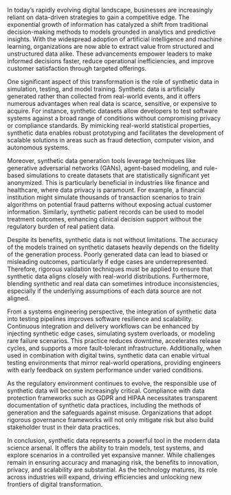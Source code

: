 In today’s rapidly evolving digital landscape, businesses are increasingly reliant on data-driven strategies to gain a competitive edge. The exponential growth of information has catalyzed a shift from traditional decision-making methods to models grounded in analytics and predictive insights. With the widespread adoption of artificial intelligence and machine learning, organizations are now able to extract value from structured and unstructured data alike. These advancements empower leaders to make informed decisions faster, reduce operational inefficiencies, and improve customer satisfaction through targeted offerings.

One significant aspect of this transformation is the role of synthetic data in simulation, testing, and model training. Synthetic data is artificially generated rather than collected from real-world events, and it offers numerous advantages when real data is scarce, sensitive, or expensive to acquire. For instance, synthetic datasets allow developers to test software systems against a broad range of conditions without compromising privacy or compliance standards. By mimicking real-world statistical properties, synthetic data enables robust prototyping and facilitates the development of scalable solutions in areas such as fraud detection, computer vision, and autonomous systems.

Moreover, synthetic data generation tools leverage techniques like generative adversarial networks (GANs), agent-based modeling, and rule-based simulations to create datasets that are statistically significant yet anonymized. This is particularly beneficial in industries like finance and healthcare, where data privacy is paramount. For example, a financial institution might simulate thousands of transaction scenarios to train algorithms on potential fraud patterns without exposing actual customer information. Similarly, synthetic patient records can be used to model treatment outcomes, enhancing clinical decision support without the regulatory burden of real patient data.

Despite its benefits, synthetic data is not without limitations. The accuracy of the models trained on synthetic datasets heavily depends on the fidelity of the generation process. Poorly generated data can lead to biased or misleading outcomes, particularly if edge cases are underrepresented. Therefore, rigorous validation techniques must be applied to ensure that synthetic data aligns closely with real-world distributions. Furthermore, blending synthetic and real data can sometimes introduce inconsistencies, especially if the underlying assumptions of each data source are not aligned.

From a systems engineering perspective, the integration of synthetic data into testing pipelines improves software resilience and scalability. Continuous integration and delivery workflows can be enhanced by injecting synthetic edge cases, simulating system overloads, or modeling rare failure scenarios. This practice reduces downtime, accelerates release cycles, and supports a more fault-tolerant infrastructure. Additionally, when used in combination with digital twins, synthetic data can enable virtual testing environments that mirror real-world operations, providing engineers with early feedback on system performance under varied conditions.

As the regulatory environment continues to evolve, the responsible use of synthetic data will become increasingly critical. Compliance with data protection frameworks such as GDPR and HIPAA necessitates transparent documentation of synthetic data practices, including the methods of generation and the safeguards against misuse. Organizations that adopt rigorous governance frameworks will not only mitigate risk but also build stakeholder trust in their data practices.

In conclusion, synthetic data represents a powerful tool in the modern data science arsenal. It offers the ability to train models, test systems, and explore scenarios in a controlled yet expansive manner. While challenges remain in ensuring accuracy and managing risk, the benefits to innovation, privacy, and scalability are substantial. As the technology matures, its role across industries will expand, driving efficiencies and unlocking new frontiers of digital transformation.

